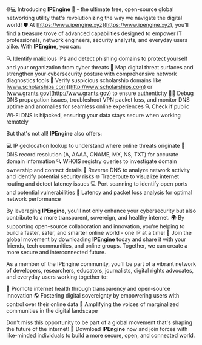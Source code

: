 🌐💻 Introducing **IPEngine** 🚀 - the ultimate free, open-source global networking utility that's revolutionizing the way we navigate the digital world! 🛡️ At [https://www.ipengine.xyz](https://www.ipengine.xyz), you'll find a treasure trove of advanced capabilities designed to empower IT professionals, network engineers, security analysts, and everyday users alike. With **IPEngine**, you can:

 🔍 Identify malicious IPs and detect phishing domains to protect yourself and your organization from cyber threats
 🚀 Map digital threat surfaces and strengthen your cybersecurity posture with comprehensive network diagnostics tools
 🔴 Verify suspicious scholarship domains like [www.scholarships.com](http://www.scholarships.com) or [www.grants.gov](http://www.grants.gov) to ensure authenticity
 👨‍🎓 Debug DNS propagation issues, troubleshoot VPN packet loss, and monitor DNS uptime and anomalies for seamless online experiences
 🔍 Check if public Wi-Fi DNS is hijacked, ensuring your data stays secure when working remotely

But that's not all! **IPEngine** also offers:

 💻 IP geolocation lookup to understand where online threats originate
 📡 DNS record resolution (A, AAAA, CNAME, MX, NS, TXT) for accurate domain information
 🔍 WHOIS registry queries to investigate domain ownership and contact details
 🔪 Reverse DNS to analyze network activity and identify potential security risks
 🌐 Traceroute to visualize internet routing and detect latency issues
 💻 Port scanning to identify open ports and potential vulnerabilities
 👀 Latency and packet loss analysis for optimal network performance

By leveraging **IPEngine**, you'll not only enhance your cybersecurity but also contribute to a more transparent, sovereign, and healthy internet. 🌍 By supporting open-source collaboration and innovation, you're helping to build a faster, safer, and smarter online world - one IP at a time! 🔗 Join the global movement by downloading **IPEngine** today and share it with your friends, tech communities, and online groups. Together, we can create a more secure and interconnected future.

As a member of the IPEngine community, you'll be part of a vibrant network of developers, researchers, educators, journalists, digital rights advocates, and everyday users working together to:

 🔗 Promote internet health through transparency and open-source innovation
 🌎 Fostering digital sovereignty by empowering users with control over their online data
 📢 Amplifying the voices of marginalized communities in the digital landscape

Don't miss this opportunity to be part of a global movement that's shaping the future of the internet! 🔀 Download **IPEngine** now and join forces with like-minded individuals to build a more secure, open, and connected world.